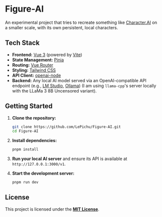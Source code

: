 # Figure-AI

An experimental project that tries to recreate something like [Character.AI](https://c.ai/) on a smaller scale, with its own persistent, local characters.

## Tech Stack

- **Frontend:** [Vue 3](https://vuejs.org/) (powered by [Vite](https://vitejs.dev/))
- **State Management:** [Pinia](https://pinia.vuejs.org/)
- **Routing:** [Vue Router](https://router.vuejs.org/)
- **Styling:** [Tailwind CSS](https://tailwindcss.com/)
- **API Client:** [openai-node](https://github.com/openai/openai-node)
- **Backend:** Any local AI model served via an OpenAI-compatible API endpoint (e.g., [LM Studio](https://lmstudio.ai/), [Ollama](https://ollama.ai/)) (I am using `llama-cpp`'s server locally with the LLaMa 3 8B Uncensored variant).

## Getting Started

1.  **Clone the repository:**

    ```bash
    git clone https://github.com/LePichu/Figure-AI.git
    cd Figure-AI
    ```

2.  **Install dependencies:**

    ```bash
    pnpm install
    ```

3.  **Run your local AI server** and ensure its API is available at `http://127.0.0.1:3000/v1`.

4.  **Start the development server:**
    ```bash
    pnpm run dev
    ```

## License

This project is licensed under the [**MIT License**](./LICENSE).
